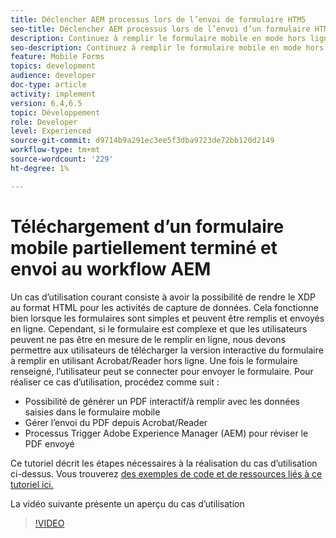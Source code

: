 ```yaml
---
title: Déclencher AEM processus lors de l’envoi de formulaire HTM5
seo-title: Déclencher AEM processus lors de l’envoi d’un formulaire HTML5
description: Continuez à remplir le formulaire mobile en mode hors ligne et envoyez le formulaire mobile pour déclencher AEM processus.
seo-description: Continuez à remplir le formulaire mobile en mode hors ligne et envoyez le formulaire mobile pour déclencher AEM processus.
feature: Mobile Forms
topics: development
audience: developer
doc-type: article
activity: implement
version: 6.4,6.5
topic: Développement
role: Developer
level: Experienced
source-git-commit: d9714b9a291ec3ee5f3dba9723de72bb120d2149
workflow-type: tm+mt
source-wordcount: '229'
ht-degree: 1%

---
```



# Téléchargement d’un formulaire mobile partiellement terminé et envoi au workflow AEM

Un cas d’utilisation courant consiste à avoir la possibilité de rendre le XDP au format HTML pour les activités de capture de données. Cela fonctionne bien lorsque les formulaires sont simples et peuvent être remplis et envoyés en ligne. Cependant, si le formulaire est complexe et que les utilisateurs peuvent ne pas être en mesure de le remplir en ligne, nous devons permettre aux utilisateurs de télécharger la version interactive du formulaire à remplir en utilisant Acrobat/Reader hors ligne. Une fois le formulaire renseigné, l’utilisateur peut se connecter pour envoyer le formulaire.
Pour réaliser ce cas d’utilisation, procédez comme suit :

* Possibilité de générer un PDF interactif/à remplir avec les données saisies dans le formulaire mobile
* Gérer l’envoi du PDF depuis Acrobat/Reader
* Processus Trigger Adobe Experience Manager (AEM) pour réviser le PDF envoyé

Ce tutoriel décrit les étapes nécessaires à la réalisation du cas d’utilisation ci-dessus. Vous trouverez [des exemples de code et de ressources liés à ce tutoriel ici.](part-four.md)

La vidéo suivante présente un aperçu du cas d’utilisation

>[!VIDEO](https://video.tv.adobe.com/v/29677?quality=9&learn=on)

